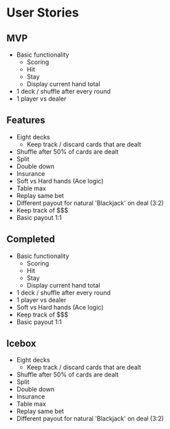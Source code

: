 # User Stories

## MVP

* Basic functionality
  * Scoring
  * Hit
  * Stay
  * Display current hand total
* 1 deck / shuffle after every round
* 1 player vs dealer


## Features

* Eight decks
  * Keep track / discard cards that are dealt
* Shuffle after 50% of cards are dealt
* Split
* Double down
* Insurance
* Soft vs Hard hands (Ace logic)
* Table max
* Replay same bet
* Different payout for natural 'Blackjack' on deal (3:2)
* Keep track of $$$
* Basic payout 1:1

## Completed

* Basic functionality
  * Scoring
  * Hit
  * Stay
  * Display current hand total
* 1 deck / shuffle after every round
* 1 player vs dealer
* Soft vs Hard hands (Ace logic)
* Keep track of $$$
* Basic payout 1:1

## Icebox

* Eight decks
  * Keep track / discard cards that are dealt
* Shuffle after 50% of cards are dealt
* Split
* Double down
* Insurance
* Table max
* Replay same bet
* Different payout for natural 'Blackjack' on deal (3:2)
